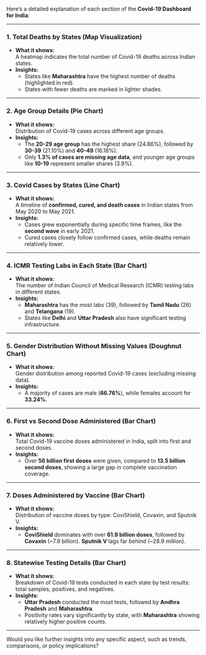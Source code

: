 Here’s a detailed explanation of each section of the **Covid-19 Dashboard for India**:

---

### 1. **Total Deaths by States (Map Visualization)**  
- **What it shows:**  
  A heatmap indicates the total number of Covid-19 deaths across Indian states.  
- **Insights:**  
  - States like **Maharashtra** have the highest number of deaths (highlighted in red).  
  - States with fewer deaths are marked in lighter shades.  

---

### 2. **Age Group Details (Pie Chart)**  
- **What it shows:**  
  Distribution of Covid-19 cases across different age groups.  
- **Insights:**  
  - The **20-29 age group** has the highest share (24.86%), followed by **30-39** (21.10%) and **40-49** (16.18%).  
  - Only **1.3% of cases are missing age data**, and younger age groups like **10-19** represent smaller shares (3.9%).  

---

### 3. **Covid Cases by States (Line Chart)**  
- **What it shows:**  
  A timeline of **confirmed, cured, and death cases** in Indian states from May 2020 to May 2021.  
- **Insights:**  
  - Cases grew exponentially during specific time frames, like the **second wave** in early 2021.  
  - Cured cases closely follow confirmed cases, while deaths remain relatively lower.

---

### 4. **ICMR Testing Labs in Each State (Bar Chart)**  
- **What it shows:**  
  The number of Indian Council of Medical Research (ICMR) testing labs in different states.  
- **Insights:**  
  - **Maharashtra** has the most labs (39), followed by **Tamil Nadu** (26) and **Telangana** (19).  
  - States like **Delhi** and **Uttar Pradesh** also have significant testing infrastructure.  

---

### 5. **Gender Distribution Without Missing Values (Doughnut Chart)**  
- **What it shows:**  
  Gender distribution among reported Covid-19 cases (excluding missing data).  
- **Insights:**  
  - A majority of cases are male (**66.76%**), while females account for **33.24%**.  

---

### 6. **First vs Second Dose Administered (Bar Chart)**  
- **What it shows:**  
  Total Covid-19 vaccine doses administered in India, split into first and second doses.  
- **Insights:**  
  - Over **56 billion first doses** were given, compared to **13.5 billion second doses**, showing a large gap in complete vaccination coverage.  

---

### 7. **Doses Administered by Vaccine (Bar Chart)**  
- **What it shows:**  
  Distribution of vaccine doses by type: CoviShield, Covaxin, and Sputnik V.  
- **Insights:**  
  - **CoviShield** dominates with over **61.9 billion doses**, followed by **Covaxin** (~7.9 billion). **Sputnik V** lags far behind (~28.9 million).  

---

### 8. **Statewise Testing Details (Bar Chart)**  
- **What it shows:**  
  Breakdown of Covid-19 tests conducted in each state by test results: total samples, positives, and negatives.  
- **Insights:**  
  - **Uttar Pradesh** conducted the most tests, followed by **Andhra Pradesh** and **Maharashtra**.  
  - Positivity rates vary significantly by state, with **Maharashtra** showing relatively higher positive counts.

---

Would you like further insights into any specific aspect, such as trends, comparisons, or policy implications?
